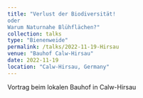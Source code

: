 ```yaml
---
title: "Verlust der Biodiversität!
oder
Warum Naturnahe Blühflächen?"
collection: talks
type: "Bienenweide"
permalink: /talks/2022-11-19-Hirsau
venue: "Bauhof Calw-Hirsau"
date: 2022-11-19
location: "Calw-Hirsau, Germany"
---
```


Vortrag beim lokalen Bauhof in Calw-Hirsau
